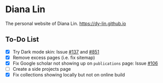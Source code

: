 # Diana Lin

The personal website of Diana Lin. https://dy-lin.github.io

## To-Do List

- [x] Try Dark mode skin: Issue [#137](https://github.com/academicpages/academicpages.github.io/issues/137) and [#851](https://github.com/academicpages/academicpages.github.io/issues/851)
- [x] Remove excess pages (i.e. fix sitemap)
- [x] Fix Google scholar not showing up on `publications` page: Issue [#106](https://github.com/academicpages/academicpages.github.io/issues/106)
- [ ] Create a side projects page
- [x] Fix collections showing locally but not on online build
